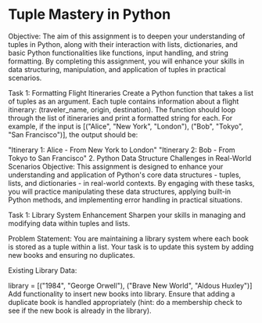 # Tuple Mastery in Python

Objective: The aim of this assignment is to deepen your understanding of tuples in Python, along with their interaction with lists, dictionaries, and basic Python functionalities like functions, input handling, and string formatting. By completing this assignment, you will enhance your skills in data structuring, manipulation, and application of tuples in practical scenarios.

Task 1: Formatting Flight Itineraries Create a Python function that takes a list of tuples as an argument. Each tuple contains information about a flight itinerary: (traveler_name, origin, destination). The function should loop through the list of itineraries and print a formatted string for each. For example, if the input is [("Alice", "New York", "London"), ("Bob", "Tokyo", "San Francisco")], the output should be:

"Itinerary 1: Alice - From New York to London"
 "Itinerary 2: Bob - From Tokyo to San Francisco"
2. Python Data Structure Challenges in Real-World Scenarios
Objective: This assignment is designed to enhance your understanding and application of Python's core data structures - tuples, lists, and dictionaries - in real-world contexts. By engaging with these tasks, you will practice manipulating these data structures, applying built-in Python methods, and implementing error handling in practical situations.

Task 1: Library System Enhancement Sharpen your skills in managing and modifying data within tuples and lists.

Problem Statement: You are maintaining a library system where each book is stored as a tuple within a list. Your task is to update this system by adding new books and ensuring no duplicates.

Existing Library Data:

library = [("1984", "George Orwell"), ("Brave New World", "Aldous Huxley")]
Add functionality to insert new books into library.
Ensure that adding a duplicate book is handled appropriately (hint: do a membership check to see if the new book is already in the library).
